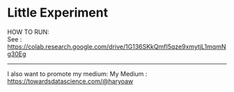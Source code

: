 # Little Experiment

HOW TO RUN:  
See : https://colab.research.google.com/drive/1G136SKkQmfI5qze9xmytjL1mqmNg30Eg  

-----
I also want to promote my medium:
My Medium : https://towardsdatascience.com/@haryoaw  
